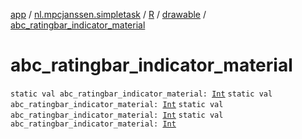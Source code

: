 [app](../../../index.md) / [nl.mpcjanssen.simpletask](../../index.md) / [R](../index.md) / [drawable](index.md) / [abc_ratingbar_indicator_material](.)

# abc_ratingbar_indicator_material

`static val abc_ratingbar_indicator_material: `[`Int`](https://kotlinlang.org/api/latest/jvm/stdlib/kotlin/-int/index.html)
`static val abc_ratingbar_indicator_material: `[`Int`](https://kotlinlang.org/api/latest/jvm/stdlib/kotlin/-int/index.html)
`static val abc_ratingbar_indicator_material: `[`Int`](https://kotlinlang.org/api/latest/jvm/stdlib/kotlin/-int/index.html)
`static val abc_ratingbar_indicator_material: `[`Int`](https://kotlinlang.org/api/latest/jvm/stdlib/kotlin/-int/index.html)